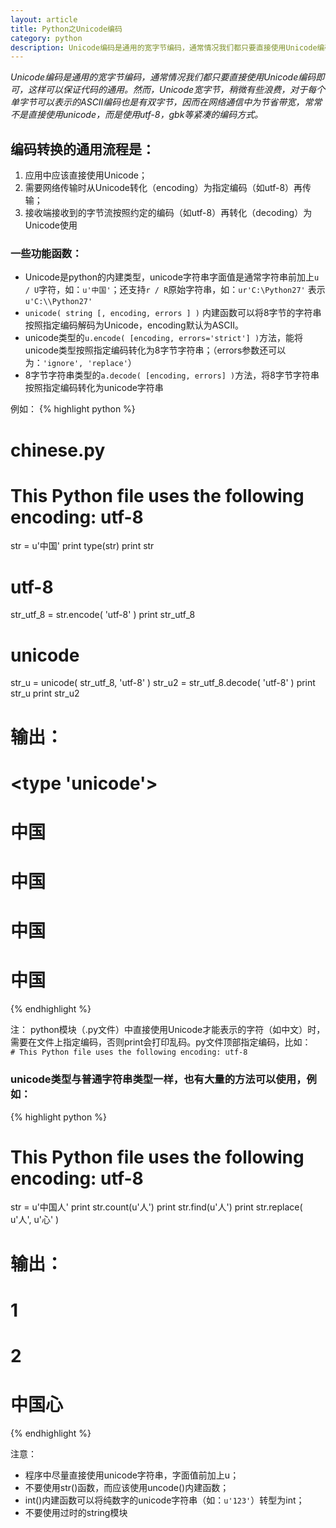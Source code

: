 ```yaml
---
layout: article
title: Python之Unicode编码
category: python
description: Unicode编码是通用的宽字节编码，通常情况我们都只要直接使用Unicode编码即可，这样可以保证代码的通用。
---
```

*Unicode编码是通用的宽字节编码，通常情况我们都只要直接使用Unicode编码即可，这样可以保证代码的通用。然而，Unicode宽字节，稍微有些浪费，对于每个单字节可以表示的ASCII编码也是有双字节，因而在网络通信中为节省带宽，常常不是直接使用unicode，而是使用utf-8，gbk等紧凑的编码方式。*
 
## 编码转换的通用流程是：

1. 应用中应该直接使用Unicode；
2. 需要网络传输时从Unicode转化（encoding）为指定编码（如utf-8）再传输；
3. 接收端接收到的字节流按照约定的编码（如utf-8）再转化（decoding）为Unicode使用
 
### 一些功能函数：
 
- Unicode是python的内建类型，unicode字符串字面值是通常字符串前加上`u / U`字符，如：`u'中国'`；还支持`r / R`原始字符串，如：`ur'C:\Python27'` 表示 `u'C:\\Python27'`
- `unicode( string [, encoding, errors ] )` 内建函数可以将8字节的字符串按照指定编码解码为Unicode，encoding默认为ASCII。
- unicode类型的`u.encode( [encoding, errors='strict'] )`方法，能将unicode类型按照指定编码转化为8字节字符串；（errors参数还可以为：`'ignore', 'replace'`）
- 8字节字符串类型的`a.decode( [encoding, errors] )`方法，将8字节字符串按照指定编码转化为unicode字符串
 
例如：
{% highlight python %}
# chinese.py
# This Python file uses the following encoding: utf-8
str = u'中国'
print type(str)
print str
 
# utf-8
str_utf_8 = str.encode( 'utf-8' )
print str_utf_8
 
# unicode
str_u = unicode( str_utf_8, 'utf-8' )
str_u2 = str_utf_8.decode( 'utf-8' )
print str_u
print str_u2
 
# 输出：
# <type 'unicode'>
# 中国
# 中国
# 中国
# 中国
{% endhighlight %}

注：
python模块（.py文件）中直接使用Unicode才能表示的字符（如中文）时，需要在文件上指定编码，否则print会打印乱码。py文件顶部指定编码，比如：  
`# This Python file uses the following encoding: utf-8`
 
 
### unicode类型与普通字符串类型一样，也有大量的方法可以使用，例如：
{% highlight python %}
# This Python file uses the following encoding: utf-8
str = u'中国人'
print str.count(u'人')
print str.find(u'人')
print str.replace( u'人', u'心' )
 
# 输出：
# 1
# 2
# 中国心
{% endhighlight %}

注意：

- 程序中尽量直接使用unicode字符串，字面值前加上u；
- 不要使用str()函数，而应该使用uncode()内建函数；
- int()内建函数可以将纯数字的unicode字符串（如：`u'123'`）转型为int；
- 不要使用过时的string模块 
 